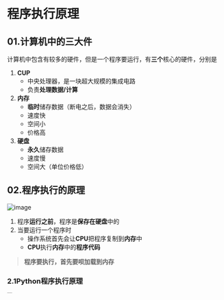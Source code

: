# 程序执行原理
## 01.计算机中的三大件
计算机中包含有较多的硬件，但是一个程序要运行，有**三个**核心的硬件，分别是
1. **CUP**
	- 中央处理器，是一块超大规模的集成电路
	- 负责**处理数据/计算**
2. **内存**
	- **临时**储存数据（断电之后，数据会消失）
	- 速度快
	- 空间小
	- 价格高
3. **硬盘**
	- **永久**储存数据
	- 速度慢
	- 空间大（单位价格低）
## 02.程序执行的原理

![image](https://user-images.githubusercontent.com/12490550/160317321-a760cc97-c016-42f7-ab28-8182f8614341.png)

1. 程序**运行之前**，程序是**保存在硬盘**中的
2. 当要运行一个程序时
	- 操作系统首先会让**CPU**把程序复制到**内存**中
	- **CPU**执行**内存**中的**程序代码**
> **程序要执行，首先要呗加载到内存**
### 2.1Python程序执行原理

![image](https://user-images.githubusercontent.com/12490550/160319560-73de8fc4-7b68-41b1-9626-347ffcc4ec0b.png)

1. 操作系统会首先让**CPU**把**Python解释器**的程序复制到**内存**中
2. **Python 解释器**根据语法规则，**从上而下**让**CPU**翻译**Python程序中的代码**
3. **CPU**负责执行翻译完成的代码
#### Python的解释器有多大？
- 执行以下终端命令可以查看Python解释器的大小
```
# 1. 确认解释器所在位置
$ which python

# 2. 查看 python 文件大小（只是一个软链接）
$ ls -lh /usr/bin/python3

# 3. 查看具体文件大小
$ ls -lh /usr/bin/python3.8
```
> 提示：建立**软链接**的目的，是为了方便使用者不用记住使用的解释器是**哪一个具体版本**
## 03.程序的作用
> 程序就是**用来处理数据**的！

